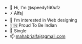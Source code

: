 - 👋 Hi, I’m @speedy160ufz 
- ⚡ Alfaj 
- 👀 I’m interested in Web designing
- 🇮🇳 Proud To Be Indian
- 💞️ Single
- 📫 mahabrialfaj@gmail.com

<!---
speedy160ufz/speedy160ufz is a ✨ special ✨ repository because its `README.md` (this file) appears on your GitHub profile.
You can click the Preview link to take a look at your changes.
--->
